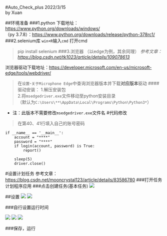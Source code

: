 #Auto_Check_plus
2022/3/15  
by Xuan

##环境准备
###1.python
下载地址：https://www.python.org/downloads/windows/  
（py 3.7.8）：https://www.python.org/downloads/release/python-378rc1/
###2.selenium库
`win+R`输入`cmd` 打开cmd  
>pip install selenium
###3.浏览器  （以edge为例，其余同理）
_参考文章：https://blog.csdn.net/tk1023/article/details/109078613_  

浏览器驱动下载地址：https://developer.microsoft.com/en-us/microsoft-edge/tools/webdriver/  
>在`设置`-`关于Microphone Edge`中查询浏览器版本并下载**对应版本**驱动
####驱动安装：
1.解压安装包  
2.将`msedgedriver.exe`文件移动至python安装目录  
（默认为`C:\Users\**\AppData\Local\Programs\Python\Python3*`）  
+ 注：此版本不需要修改`msedgedriver.exe`文件名
#代码修改
>在第40、41行填入自己的账号密码  

    if __name__ == '__main__':
        account = "****"
        password = "****"
        if login(account, password) is True:
            report()

        sleep(5)
        driver.close()
#设置计划任务
参考文章：https://blog.csdn.net/mooncrystal123/article/details/83586780
###打开任务计划程序应用
###点击创建任务(基本任务)
<img height="" src="https://s3.bmp.ovh/imgs/2022/03/8ae9128da03322a8.png" width=""/>

##设置
<img src="https://img-blog.csdnimg.cn/20181031164903790.png?x-oss-process=image/watermark,type_ZmFuZ3poZW5naGVpdGk,shadow_10,text_aHR0cHM6Ly9ibG9nLmNzZG4ubmV0L21vb25jcnlzdGFsMTIz,size_16,color_FFFFFF,t_70"/>
<img src="https://img-blog.csdnimg.cn/2018103116494672.png?x-oss-process=image/watermark,type_ZmFuZ3poZW5naGVpdGk,shadow_10,text_aHR0cHM6Ly9ibG9nLmNzZG4ubmV0L21vb25jcnlzdGFsMTIz,size_16,color_FFFFFF,t_70"/>

###自行设置运行时间

<img src="https://img-blog.csdnimg.cn/20181031165133695.png?x-oss-process=image/watermark,type_ZmFuZ3poZW5naGVpdGk,shadow_10,text_aHR0cHM6Ly9ibG9nLmNzZG4ubmV0L21vb25jcnlzdGFsMTIz,size_16,color_FFFFFF,t_70"/>  
<img src="https://img-blog.csdnimg.cn/20181031165455630.png?x-oss-process=image/watermark,type_ZmFuZ3poZW5naGVpdGk,shadow_10,text_aHR0cHM6Ly9ibG9nLmNzZG4ubmV0L21vb25jcnlzdGFsMTIz,size_16,color_FFFFFF,t_70"/>
<img src = 'https://s3.bmp.ovh/imgs/2022/03/7fdacd32a0d59199.png' />

###保存，运行

